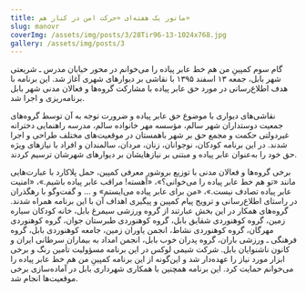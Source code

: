 ```yaml
---
title: مانور یک هفته‌ای «حرکت امن در کنار هم»
slug: manovr
coverImg: /assets/img/posts/3/28Tir96-13-1024x768.jpg
gallery: /assets/img/posts/3
---
```

گام سوم کمپینِ من هم خط عابر پیاده را می‌خوانم در محور خیابان مدرس ـ شریعتی شهر بابل، جمعه ۱۳ اسفند ۱۳۹۵ با نقاشی بر دیوارهای شهری آغاز شد. این برنامه با هدف اطلاع‌رسانی در مورد حق عابر پیاده با مشارکت گروه‌ها و فعالان مدنی شهر بابل برنامه‌ریزی و اجرا شد.

نقاشی‌های دیواری با موضوع حق عابر پیاده و ضرورت توجه به آن توسط گروه‌های جمعیت دوستداران شهر سالم، مؤسسه مهر خانواده سالم، مدرسه راهنمایی دخترانه غیردولتی حکمت و مجمع حق بر شهر باهمستان در موقعیت‌های مختلف طراحی و اجرا شدند. در این برنامه کودکان، نوجوانان، زنان، مردان، سالمندان و افراد با نیازهای ویژه حق خود را به‌عنوان عابر پیاده و مبتنی بر نیازهایشان بر دیوارهای شهرشان ترسیم کردند.

برخی گروه‌ها و فعالان مدنی با توزیع بروشور معرفی کمپین، حمل پلاکارد با عبارت‌هایی مانند «تو هم خط عابر پیاده را می‌خوانی؟»، «آهسته! مراقب عابر پیاده باشیم.»، «امنیت عابر پیاده تصادف نیست.»، «من برای عابر پیاده می‌ایستم» و … و گفت‌وگو با رهگذران در راستای اطلاع‌رسانی و ترویج پیام کمپین و پیگیری اهداف آن با این برنامه همراه شدند. گروه‌های همکار در این بخش عبارتند از گروه ورزشی سیمرغ بابل، خانه کودکان سیاره زمین، گروه کوهنوردی شقایق بابل، گروه کوهنوردی طبرستان جوان، گروه کوهنوردی مهرگان، گروه کوهنوردی نشاط، انجمن یاوران زمین، جامعه کوهنوردی بابل، گروه فرهنگی ـ ورزشی باران، گروه پدران خوب بابل، انجمن امداد به بیماران سرطانی ایران و کانون ناشنوایان بابل. شرکت شیمی لوکس در این برنامه مسؤولیت تأمین رنگ و برخی ابزار مورد نیاز را عهده‌دار شد و این‌گونه از این برنامه کمپینِ من هم خط عابر پیاده را می‌خوانم حمایت کرد. این برنامه همچنین با همکاری شهرداری بابل در آماده‌سازی برخی موقعیت‌ها انجام شد.
